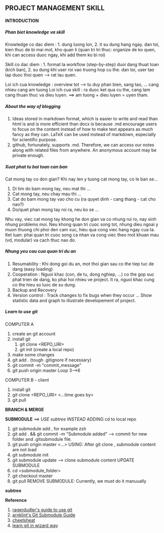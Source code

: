 
## PROJECT MANAGEMENT SKILL

#### INTRODUCTION

##### Phan biet knowledge va skill

Knowledge co dac diem : 1. dung luong lon, 2. it su dung hang ngay. dan toi, kien thuc de bi mai mot, kho quan li (quan tri tri thuc: organize de ko quen, khi can access duoc ngay, khi add them ko bi roi)

Skill co dac diem : 1. format la workflow (step-by-step) duoi dang thuat toan (kich ban), 2. su dung khi user roi vao truong hop cu the. dan toi, user tao lap duoc thoi quen --> rat lau quen.

Loi ich cua knowledge : overview tot --> tu duy phan bien, sang tao, ... cang nhieu cang am tuong
Loi ich cua skill : ra duoc ket qua cu the, cang lam cang thuan thuc va dieu luyen.
==> am tuong + dieu luyen = uyen tham.

##### About the way of blogging
1. Ideas stored in markdown format, which is easier to write and read than html is and is more efficient than docx is because .md encourage users to focus on the content instead of how to make text appears as much fancy as they can. LaTeX can be used instead of markdown, especially for scientific purpose. 
2. github, fortunately, supports .md. Therefore, we can access our notes along with related files from anywhere. An anonymous account may be private enough.

##### Xuat phat tu bai toan can ban
Cat mong tay co don gian? Khi nay len y tuong cat mong tay, co le ban se...
1. Di tim do bam mong tay, neu mat thi ...
2. Cat mong tay, neu chay mau thi ...
3. Cat do bam mong tay vao cho cu (ra quyet dinh - cang thang - cat cho nao?)
4. Do/quet phan mong tay roi ra, neu ko se ...

Nhu vay, viec cat mong tay khong he don gian va co nhung rui ro, nay sinh nhung problems moi. Neu khong quan tri cuoc song tot, nhung dieu ngoai y muon thuong chi phoi den cam xuc, hieu qua cong viec hang ngay cua ta. Ket luan: phai quan tri cuoc song ca nhan va cong viec theo mot khuan mau (vd, modular) va cach thuc nao do. 

##### Nhung yeu cau cua quan tri du an
1. Resumability : Khi dong goi du an, mot thoi gian sau co the tiep tuc de dang (easy loading)
2. Cooperation : Nguoi khac (con, de tu, dong nghiep, ...) co the gop suc phat trien de dang, ko phai hoi nhieu ve project. It ra, nguoi khac cung co the hieu so luoc de su dung.
3. Backup and Recovery
4. Version control : Track changes to fix bugs when they occur ... Show statistic data and graph to illustrate developement of project.

##### Learn to use git
COMPUTER A
1. create an git account
2. install git
	1. git clone <REPO_URI> 
	2. git init (create a local repo)
3. make some changes
4. git add . (tough .gitignore if necessary)
5. git commit -m "commit_message"
6. git push origin master
Loop 3-->6

COMPUTER B - client
1. install git
2. git clone <REPO_URI>
<...time goes by>
3. git pull

**BRANCH & MERGE**

**SUBMODULE** ==> *USE subtree INSTEAD*
ADDING
cd to local repo
1. git submodule add <URI> <path> , for example zsh
2. git add . && git commit -m "Submodule added" --> commit for new folder and .gitsubmodule file.
3. git push origin master
<...> 
USING: After git clone <URI>, submodule content are not load
1. git submodule init
2. git submodule update --> clone submodule content
UPDATE SUBMODULE
1. cd <submodule_folder>
2. git checkout master
3. git pull
REMOVE SUBMODULE: Currently, we must do it manuually

**subtree**


**Reference**
1. [ragerdudler's guide to use git](http://rogerdudler.github.io/git-guide/) 
2. [arnklint's Git Submodule Guide](http://arnklint.com/technology/git-submodules.html)
3. [cheetsheat](http://cheat.errtheblog.com/s/git)
4. [learn git in wizard way](http://gitimmersion.com/)
